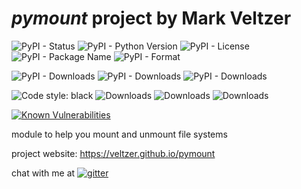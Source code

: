 
# *pymount* project by Mark Veltzer

![PyPI - Status](https://img.shields.io/pypi/status/pymount)
![PyPI - Python Version](https://img.shields.io/pypi/pyversions/pymount)
![PyPI - License](https://img.shields.io/pypi/l/pymount)
![PyPI - Package Name](https://img.shields.io/pypi/v/pymount)
![PyPI - Format](https://img.shields.io/pypi/format/pymount)

![PyPI - Downloads](https://img.shields.io/pypi/dd/pymount)
![PyPI - Downloads](https://img.shields.io/pypi/dw/pymount)
![PyPI - Downloads](https://img.shields.io/pypi/dm/pymount)

![Code style: black](https://img.shields.io/badge/code%20style-black-000000.svg)
![Downloads](https://pepy.tech/badge/pymount)
![Downloads](https://pepy.tech/badge/pymount/month)
![Downloads](https://pepy.tech/badge/pymount/week)

[![Known Vulnerabilities](https://snyk.io/test/github/veltzer/pymount/badge.svg?targetFile=requirements.txt)](https://snyk.io/test/github/veltzer/pymount?targetFile=requirements.txt)



module to help you mount and unmount file systems

project website: <https://veltzer.github.io/pymount>

chat with me at [![gitter](https://badges.gitter.im/Join%20Chat.svg)](https://gitter.im/veltzer/mark.veltzer)


